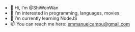 - 👋 Hi, I’m @ShiWonWan
- 👀 I’m interested in programming, languages, movies.
- 🌱 I’m currently learning NodeJS
- 📫 You can reach me here: emmanuelcampu@gmail.com
